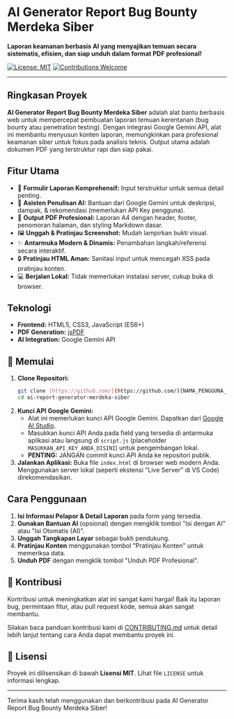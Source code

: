 # AI Generator Report Bug Bounty Merdeka Siber

**Laporan keamanan berbasis AI yang menyajikan temuan secara sistematis, efisien, dan siap unduh dalam format PDF profesional!**

[![License: MIT](https://img.shields.io/badge/License-MIT-blue.svg?style=flat-square)](LICENSE)
[![Contributions Welcome](https://img.shields.io/badge/Contributions-Welcome-brightgreen.svg?style=flat-square)](CONTRIBUTING.md)

---

## Ringkasan Proyek

**AI Generator Report Bug Bounty Merdeka Siber** adalah alat bantu berbasis web untuk mempercepat pembuatan laporan temuan kerentanan (bug bounty atau penetration testing). Dengan integrasi Google Gemini API, alat ini membantu menyusun konten laporan, memungkinkan para profesional keamanan siber untuk fokus pada analisis teknis. Output utama adalah dokumen PDF yang terstruktur rapi dan siap pakai.

## Fitur Utama

* 📝 **Formulir Laporan Komprehensif:** Input terstruktur untuk semua detail penting.
* 🤖 **Asisten Penulisan AI:** Bantuan dari Google Gemini untuk deskripsi, dampak, & rekomendasi (memerlukan API Key pengguna).
* 📄 **Output PDF Profesional:** Laporan A4 dengan header, footer, penomoran halaman, dan styling Markdown dasar.
* 🖼️ **Unggah & Pratinjau Screenshot:** Mudah lampirkan bukti visual.
* ✨ **Antarmuka Modern & Dinamis:** Penambahan langkah/referensi secara interaktif.
* 🔒 **Pratinjau HTML Aman:** Sanitasi input untuk mencegah XSS pada pratinjau konten.
* 💻 **Berjalan Lokal:** Tidak memerlukan instalasi server, cukup buka di browser.

## Teknologi

* **Frontend:** HTML5, CSS3, JavaScript (ES6+)
* **PDF Generation:** [jsPDF](https://github.com/parallax/jsPDF)
* **AI Integration:** Google Gemini API

## 🚀 Memulai

1.  **Clone Repositori:**
    ```bash
    git clone [https://github.com/](https://github.com/)[NAMA_PENGGUNA_ANDA]/ai-report-generator-merdeka-siber.git
    cd ai-report-generator-merdeka-siber
    ```
2.  **Kunci API Google Gemini:**
    * Alat ini memerlukan kunci API Google Gemini. Dapatkan dari [Google AI Studio](https://aistudio.google.com/app/apikey).
    * Masukkan kunci API Anda pada field yang tersedia di antarmuka aplikasi atau langsung di `script.js` (placeholder `MASUKKAN_API_KEY_ANDA_DISINI`) untuk pengembangan lokal.
    * **PENTING:** JANGAN commit kunci API Anda ke repositori publik.
3.  **Jalankan Aplikasi:**
    Buka file `index.html` di browser web modern Anda. Menggunakan server lokal (seperti ekstensi "Live Server" di VS Code) direkomendasikan.

##  Cara Penggunaan

1.  **Isi Informasi Pelapor & Detail Laporan** pada form yang tersedia.
2.  **Gunakan Bantuan AI** (opsional) dengan mengklik tombol "Isi dengan AI" atau "Isi Otomatis (AI)".
3.  **Unggah Tangkapan Layar** sebagai bukti pendukung.
4.  **Pratinjau Konten** menggunakan tombol "Pratinjau Konten" untuk memeriksa data.
5.  **Unduh PDF** dengan mengklik tombol "Unduh PDF Profesional".

## 🤝 Kontribusi

Kontribusi untuk meningkatkan alat ini sangat kami hargai! Baik itu laporan bug, permintaan fitur, atau pull request kode, semua akan sangat membantu.

Silakan baca panduan kontribusi kami di [CONTRIBUTING.md](CONTRIBUTING.md) untuk detail lebih lanjut tentang cara Anda dapat membantu proyek ini.

## 📜 Lisensi

Proyek ini dilisensikan di bawah **Lisensi MIT**. Lihat file `LICENSE` untuk informasi lengkap.

---

Terima kasih telah menggunakan dan berkontribusi pada AI Generator Report Bug Bounty Merdeka Siber!